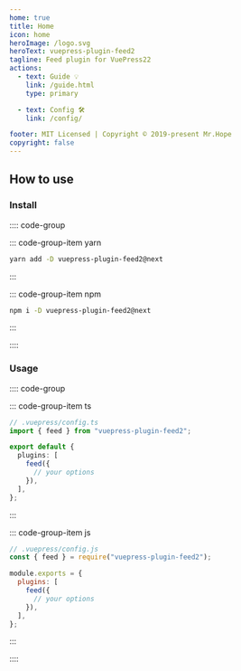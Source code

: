 ```yaml
---
home: true
title: Home
icon: home
heroImage: /logo.svg
heroText: vuepress-plugin-feed2
tagline: Feed plugin for VuePress22
actions:
  - text: Guide 💡
    link: /guide.html
    type: primary

  - text: Config 🛠
    link: /config/

footer: MIT Licensed | Copyright © 2019-present Mr.Hope
copyright: false
---
```


## How to use

### Install

:::: code-group

::: code-group-item yarn

```bash
yarn add -D vuepress-plugin-feed2@next
```

:::

::: code-group-item npm

```bash
npm i -D vuepress-plugin-feed2@next
```

:::

::::

### Usage

:::: code-group

::: code-group-item ts

```ts
// .vuepress/config.ts
import { feed } from "vuepress-plugin-feed2";

export default {
  plugins: [
    feed({
      // your options
    }),
  ],
};
```

:::

::: code-group-item js

```js
// .vuepress/config.js
const { feed } = require("vuepress-plugin-feed2");

module.exports = {
  plugins: [
    feed({
      // your options
    }),
  ],
};
```

:::

::::
